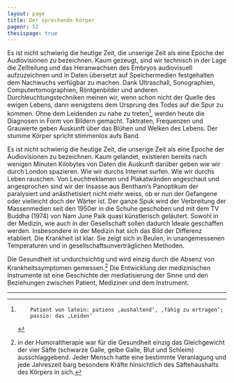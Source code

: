 ```yaml
---
layout: page
title: Der sprechende Körper
pagenr: 52
thesispage: true
---
```


Es ist nicht schwierig die heutige Zeit, die unserige Zeit als eine Epoche der Audiovisionen zu bezeichnen. Kaum gezeugt, sind wir technisch in der Lage die Zellteilung und das Heranwachsen des Embryos audiovisuell aufzuzeichnen und in Daten übersetzt auf Speichermedien festgehalten dem Nachwuchs verfügbar zu machen. Dank Ultraschall, Sonographien, Computertomographien, Röntgenbilder und anderen Durchleuchtungstechniken meinen wir, wenn schon nicht der Quelle des ewigen Lebens, dann wenigstens dem Ursprung des Todes auf die Spur zu kommen. Ohne dem Leidenden zu nahe zu treten[^33], werden heute die Diagnosen in Form von Bildern gemacht. Taktraten, Frequenzen und Grauwerte geben Auskunft über das Blühen und Welken des Lebens. Der stumme Körper spricht stimmenlos aufs Band.

Es ist nicht schwierig die heutige Zeit, die unserige Zeit als eine Epoche der Audiovisionen zu bezeichnen. Kaum gelandet, existieren bereits nach wenigen Minuten Kilobytes von Daten die Auskunft darüber geben wie wir durch London spazieren. Wie wir durchs Internet surfen. Wie wir durchs Leben rauschen. Von Leuchtreklamen und Plakatwänden angeschaut und angesprochen sind wir der Insasse aus Bentham‘s Panoptikum der paralysiert und anästhetisiert nicht mehr weiss, ob er nun der Gefangene oder vielleicht doch der Wärter ist. Der ganze Spuk wird der Verbreitung der Massenmedien seit den 1950er in die Schuhe geschoben und mit dem TV Buddha (1974) von Nam June Paik quasi künstlerisch geläutert. Sowohl in der Medizin, wie auch in der Gesellschaft sollen dadurch Ideale geschaffen werden. Insbesondere in der Medizin hat sich das Bild der Differenz etabliert. Die Krankheit ist klar. Sie zeigt sich in Beulen, in unangemessenen Temperaturen und in gesellschaftsunverträglichen Methoden.

Die Gesundheit ist undurchsichtig und wird einzig durch die Absenz von Krankheitssymptomen gemessen.[^34] Die Entwicklung der medizinischen Instrumente ist eine Geschichte der mediatisierung der Sinne und den Beziehungen zwischen Patient, Mediziner und dem Instrument.

---

[^33]:
			Patient von latein: patiens ‚aushaltend‘, ‚fähig zu ertragen‘;
			passio: das ‚Leiden‘

[^34]:
      in der Humoraltherapie war für die Gesundheit einzig das Gleichgewicht der vier Säfte (schwarze Galle, gelbe Galle, Blut und Schleim) ausschlaggebend. Jeder Mensch hatte eine bestimmte Veranlagung und jede Jahreszeit barg besondere Kräfte hinsichtlich des Säftehaushalts des Körpers in sich.
